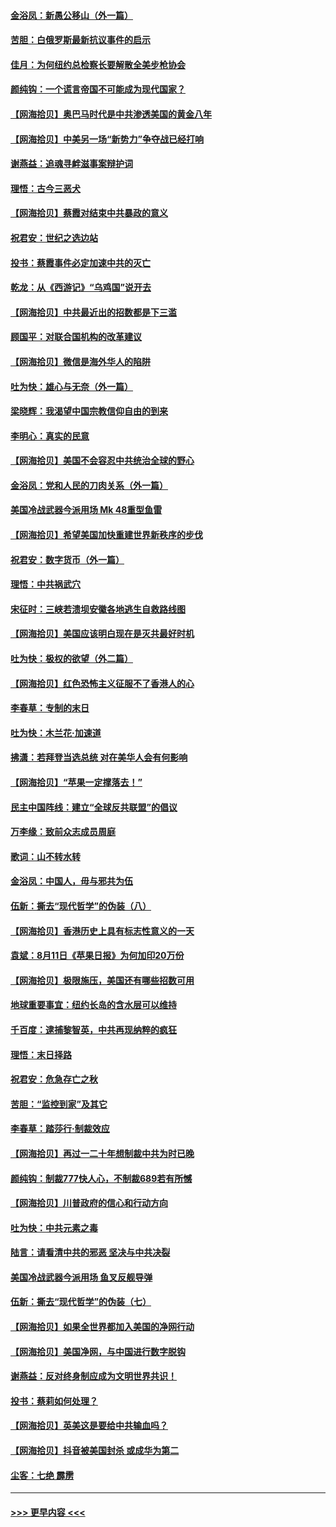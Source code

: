 #### [金浴凤：新愚公移山（外一篇）](../pages/nsc993/n12350253.md?t=08230602) 
#### [苦胆：白俄罗斯最新抗议事件的启示](../pages/nsc993/n12349989.md?t=08230602) 
#### [佳月：为何纽约总检察长要解散全美步枪协会](../pages/nsc993/n12349939.md?t=08230602) 
#### [颜纯钩：一个谎言帝国不可能成为现代国家？](../pages/nsc993/n12349898.md?t=08230602) 
#### [【网海拾贝】奥巴马时代是中共渗透美国的黄金八年](../pages/nsc993/n12349284.md?t=08230602) 
#### [【网海拾贝】中美另一场“新势力”争夺战已经打响](../pages/nsc993/n12346998.md?t=08230602) 
#### [谢燕益：追魂寻衅滋事案辩护词](../pages/nsc993/n12346892.md?t=08230602) 
#### [理悟：古今三恶犬](../pages/nsc993/n12345190.md?t=08230602) 
#### [【网海拾贝】蔡霞对结束中共暴政的意义](../pages/nsc993/n12344263.md?t=08230602) 
#### [祝君安：世纪之选边站](../pages/nsc993/n12342382.md?t=08230602) 
#### [投书：蔡霞事件必定加速中共的灭亡](../pages/nsc993/n12341881.md?t=08230602) 
#### [乾龙：从《西游记》“乌鸡国”说开去](../pages/nsc993/n12341690.md?t=08230602) 
#### [【网海拾贝】中共最近出的招数都是下三滥](../pages/nsc993/n12341593.md?t=08230602) 
#### [顾国平：对联合国机构的改革建议](../pages/nsc993/n12339928.md?t=08230602) 
#### [【网海拾贝】微信是海外华人的陷阱](../pages/nsc993/n12338868.md?t=08230602) 
#### [吐为快：雄心与无奈（外一篇）](../pages/nsc993/n12338132.md?t=08230602) 
#### [梁晓辉：我渴望中国宗教信仰自由的到来](../pages/nsc993/n12336657.md?t=08230602) 
#### [李明心：真实的民意](../pages/nsc993/n12336089.md?t=08230602) 
#### [【网海拾贝】美国不会容忍中共统治全球的野心](../pages/nsc993/n12336063.md?t=08230602) 
#### [金浴凤：党和人民的刀肉关系（外一篇）](../pages/nsc993/n12335834.md?t=08230602) 
#### [美国冷战武器今派用场 Mk 48重型鱼雷](../pages/nsc993/n12335354.md?t=08230602) 
#### [【网海拾贝】希望美国加快重建世界新秩序的步伐](../pages/nsc993/n12334224.md?t=08230602) 
#### [祝君安：数字货币（外一篇）](../pages/nsc993/n12334186.md?t=08230602) 
#### [理悟：中共祸武穴](../pages/nsc993/n12333962.md?t=08230602) 
#### [宋征时：三峡若溃坝安徽各地逃生自救路线图](../pages/nsc993/n12332450.md?t=08230602) 
#### [【网海拾贝】美国应该明白现在是灭共最好时机](../pages/nsc993/n12332313.md?t=08230602) 
#### [吐为快：极权的欲望（外二篇）](../pages/nsc993/n12332089.md?t=08230602) 
#### [【网海拾贝】红色恐怖主义征服不了香港人的心](../pages/nsc993/n12329296.md?t=08230602) 
#### [李春草：专制的末日](../pages/nsc993/n12329079.md?t=08230602) 
#### [吐为快：木兰花‧加速道](../pages/nsc993/n12327366.md?t=08230602) 
#### [拂潇：若拜登当选总统 对在美华人会有何影响](../pages/nsc993/n12295996.md?t=08230602) 
#### [【网海拾贝】“苹果一定撑落去！”](../pages/nsc993/n12326784.md?t=08230602) 
#### [民主中国阵线：建立“全球反共联盟”的倡议](../pages/nsc993/n12324177.md?t=08230602) 
#### [万李缘：致前众志成员周庭](../pages/nsc993/n12324635.md?t=08230602) 
#### [歌词：山不转水转](../pages/nsc993/n12324599.md?t=08230602) 
#### [金浴凤：中国人，毋与邪共为伍](../pages/nsc993/n12324257.md?t=08230602) 
#### [伍新：撕去“现代哲学”的伪装（八）](../pages/nsc993/n12324188.md?t=08230602) 
#### [【网海拾贝】香港历史上具有标志性意义的一天](../pages/nsc993/n12324021.md?t=08230602) 
#### [袁斌：8月11日《苹果日报》为何加印20万份](../pages/nsc993/n12323955.md?t=08230602) 
#### [【网海拾贝】极限施压，美国还有哪些招数可用](../pages/nsc993/n12322512.md?t=08230602) 
#### [地球重要事宜：纽约长岛的含水层可以维持](../pages/nsc993/n12321844.md?t=08230602) 
#### [千百度：逮捕黎智英，中共再现纳粹的疯狂](../pages/nsc993/n12321777.md?t=08230602) 
#### [理悟：末日择路](../pages/nsc993/n12320812.md?t=08230602) 
#### [祝君安：危急存亡之秋](../pages/nsc993/n12320795.md?t=08230602) 
#### [苦胆：“监控到家”及其它](../pages/nsc993/n12320751.md?t=08230602) 
#### [李春草：踏莎行·制裁效应](../pages/nsc993/n12318290.md?t=08230602) 
#### [【网海拾贝】再过一二十年想制裁中共为时已晚](../pages/nsc993/n12318195.md?t=08230602) 
#### [颜纯钩：制裁777快人心，不制裁689若有所憾](../pages/nsc993/n12316912.md?t=08230602) 
#### [【网海拾贝】川普政府的信心和行动方向](../pages/nsc993/n12316673.md?t=08230602) 
#### [吐为快：中共元素之毒](../pages/nsc993/n12316547.md?t=08230602) 
#### [陆言：请看清中共的邪恶 坚决与中共决裂](../pages/nsc993/n12315784.md?t=08230602) 
#### [美国冷战武器今派用场 鱼叉反舰导弹](../pages/nsc993/n12316258.md?t=08230602) 
#### [伍新：撕去“现代哲学”的伪装（七）](../pages/nsc993/n12315846.md?t=08230602) 
#### [【网海拾贝】如果全世界都加入美国的净网行动](../pages/nsc993/n12315588.md?t=08230602) 
#### [【网海拾贝】美国净网，与中国进行数字脱钩](../pages/nsc993/n12312813.md?t=08230602) 
#### [谢燕益：反对终身制应成为文明世界共识！](../pages/nsc993/n12310465.md?t=08230602) 
#### [投书：蔡莉如何处理？](../pages/nsc993/n12310224.md?t=08230602) 
#### [【网海拾贝】英美这是要给中共输血吗？](../pages/nsc993/n12307646.md?t=08230602) 
#### [【网海拾贝】抖音被美国封杀 或成华为第二](../pages/nsc993/n12305277.md?t=08230602) 
#### [尘客：七绝 霹雳](../pages/nsc993/n12304053.md?t=08230602) 

----
#### [ >>> 更早内容 <<< ](../indexes/nsc993-earlier.md)
